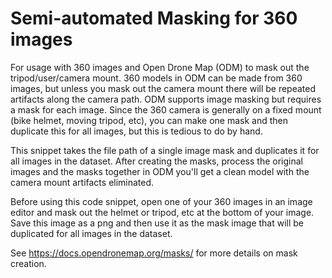 # Semi-automated Masking for 360 images

For usage with 360 images and Open Drone Map (ODM) to mask out the tripod/user/camera mount. 360 models in ODM can be made from 360 images, but unless you mask out the camera mount there will be repeated artifacts along the camera path. ODM supports image masking but requires a mask for each image. Since the 360 camera is generally on a fixed mount (bike helmet, moving tripod, etc), you can make one mask and then duplicate this for all images, but this is tedious to do by hand.

This snippet takes the file path of a single image mask and duplicates it for all images in the dataset. After creating the masks, process the original images and the masks together in ODM you'll get a clean model with the camera mount artifacts eliminated.

Before using this code snippet, open one of your 360 images in an image editor and mask out the helmet or tripod, etc at the bottom of your image. Save this image as a png and then use it as the mask image that will be duplicated for all images in the dataset.

See https://docs.opendronemap.org/masks/ for more details on mask creation.
